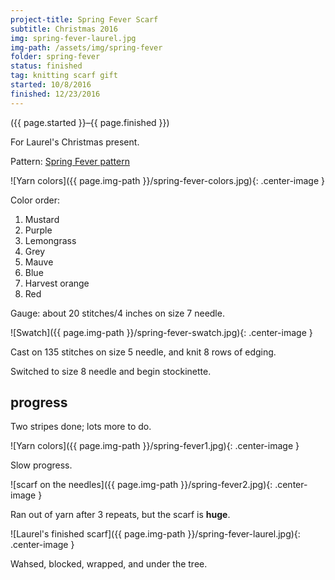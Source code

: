```yaml
---
project-title: Spring Fever Scarf
subtitle: Christmas 2016
img: spring-fever-laurel.jpg
img-path: /assets/img/spring-fever
folder: spring-fever
status: finished
tag: knitting scarf gift
started: 10/8/2016
finished: 12/23/2016
---
```

<p class="center">({{ page.started }}–{{ page.finished }})</p>

For Laurel's Christmas present.

Pattern: [Spring Fever pattern](http://www.ravelry.com/patterns/library/spring-fever-2)

![Yarn colors]({{ page.img-path }}/spring-fever-colors.jpg){: .center-image }

Color order:

1. Mustard
2. Purple
3. Lemongrass
4. Grey
5. Mauve
6. Blue
7. Harvest orange
8. Red

Gauge: about 20 stitches/4 inches on size 7 needle.

![Swatch]({{ page.img-path }}/spring-fever-swatch.jpg){: .center-image }

Cast on 135 stitches on size 5 needle, and knit 8 rows of edging.

Switched to size 8 needle and begin stockinette.

## progress
Two stripes done; lots more to do.

![Yarn colors]({{ page.img-path }}/spring-fever1.jpg){: .center-image }

Slow progress.

![scarf on the needles]({{ page.img-path }}/spring-fever2.jpg){: .center-image }

Ran out of yarn after 3 repeats, but the scarf is <strong>huge</strong>.

![Laurel's finished scarf]({{ page.img-path }}/spring-fever-laurel.jpg){: .center-image }

Wahsed, blocked, wrapped, and under the tree.